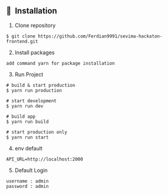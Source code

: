 ## 🚀&nbsp; Installation

1. Clone repository

```shell
$ git clone https://github.com/Ferdian9991/sevima-hackaton-frontend.git
```

2. Install packages

```shell
add command yarn for package installation
```

3. Run Project

```shell
# build & start production
$ yarn run production

# start development
$ yarn run dev

# build app
$ yarn run build

# start production only
$ yarn run start
```

4. env default

```shell
API_URL=http://localhost:2000
```
5. Default Login

```shell
username : admin
password : admin
```